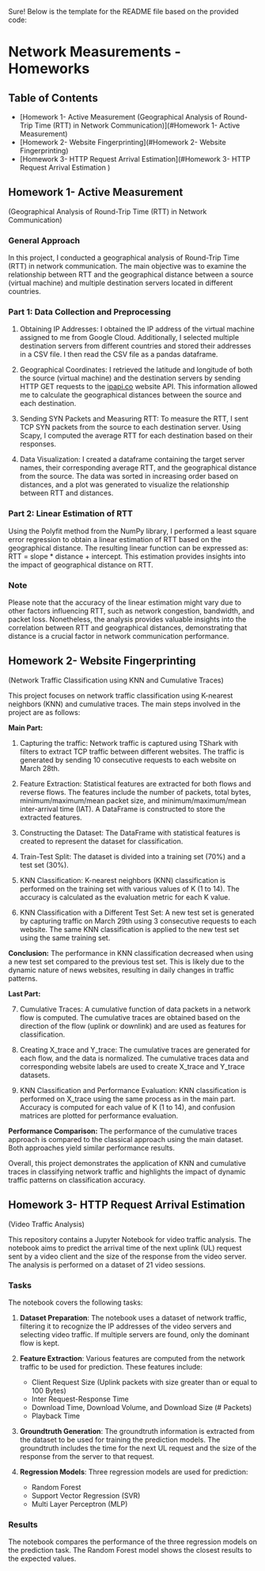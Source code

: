 Sure! Below is the template for the README file based on the provided code:

# Network Measurements - Homeworks

## Table of Contents

- [Homework 1- Active Measurement (Geographical Analysis of Round-Trip Time (RTT) in Network Communication)](#Homework 1- Active Measurement)
- [Homework 2- Website Fingerprinting](#Homework 2- Website Fingerprinting)
- [Homework 3- HTTP Request Arrival Estimation](#Homework 3- HTTP Request Arrival Estimation )


## Homework 1- Active Measurement
(Geographical Analysis of Round-Trip Time (RTT) in Network Communication)


### General Approach
In this project, I conducted a geographical analysis of Round-Trip Time (RTT) in network communication. The main objective was to examine the relationship between RTT and the geographical distance between a source (virtual machine) and multiple destination servers located in different countries.

### Part 1: Data Collection and Preprocessing
1. Obtaining IP Addresses: I obtained the IP address of the virtual machine assigned to me from Google Cloud. Additionally, I selected multiple destination servers from different countries and stored their addresses in a CSV file. I then read the CSV file as a pandas dataframe.

2. Geographical Coordinates: I retrieved the latitude and longitude of both the source (virtual machine) and the destination servers by sending HTTP GET requests to the [ipapi.co](https://ipapi.co/) website API. This information allowed me to calculate the geographical distances between the source and each destination.

3. Sending SYN Packets and Measuring RTT: To measure the RTT, I sent TCP SYN packets from the source to each destination server. Using Scapy, I computed the average RTT for each destination based on their responses.

4. Data Visualization: I created a dataframe containing the target server names, their corresponding average RTT, and the geographical distance from the source. The data was sorted in increasing order based on distances, and a plot was generated to visualize the relationship between RTT and distances.

### Part 2: Linear Estimation of RTT
Using the Polyfit method from the NumPy library, I performed a least square error regression to obtain a linear estimation of RTT based on the geographical distance. The resulting linear function can be expressed as: RTT = slope * distance + intercept. This estimation provides insights into the impact of geographical distance on RTT.

### Note
Please note that the accuracy of the linear estimation might vary due to other factors influencing RTT, such as network congestion, bandwidth, and packet loss. Nonetheless, the analysis provides valuable insights into the correlation between RTT and geographical distances, demonstrating that distance is a crucial factor in network communication performance.


## Homework 2- Website Fingerprinting 
(Network Traffic Classification using KNN and Cumulative Traces)

This project focuses on network traffic classification using K-nearest neighbors (KNN) and cumulative traces. The main steps involved in the project are as follows:

**Main Part:**

1. Capturing the traffic: Network traffic is captured using TShark with filters to extract TCP traffic between different websites. The traffic is generated by sending 10 consecutive requests to each website on March 28th.

2. Feature Extraction: Statistical features are extracted for both flows and reverse flows. The features include the number of packets, total bytes, minimum/maximum/mean packet size, and minimum/maximum/mean inter-arrival time (IAT). A DataFrame is constructed to store the extracted features.

3. Constructing the Dataset: The DataFrame with statistical features is created to represent the dataset for classification.

4. Train-Test Split: The dataset is divided into a training set (70%) and a test set (30%).

5. KNN Classification: K-nearest neighbors (KNN) classification is performed on the training set with various values of K (1 to 14). The accuracy is calculated as the evaluation metric for each K value.

6. KNN Classification with a Different Test Set: A new test set is generated by capturing traffic on March 29th using 3 consecutive requests to each website. The same KNN classification is applied to the new test set using the same training set.

**Conclusion:** The performance in KNN classification decreased when using a new test set compared to the previous test set. This is likely due to the dynamic nature of news websites, resulting in daily changes in traffic patterns.

**Last Part:**

7. Cumulative Traces: A cumulative function of data packets in a network flow is computed. The cumulative traces are obtained based on the direction of the flow (uplink or downlink) and are used as features for classification.

8. Creating X_trace and Y_trace: The cumulative traces are generated for each flow, and the data is normalized. The cumulative traces data and corresponding website labels are used to create X_trace and Y_trace datasets.

9. KNN Classification and Performance Evaluation: KNN classification is performed on X_trace using the same process as in the main part. Accuracy is computed for each value of K (1 to 14), and confusion matrices are plotted for performance evaluation.

**Performance Comparison:** The performance of the cumulative traces approach is compared to the classical approach using the main dataset. Both approaches yield similar performance results.

Overall, this project demonstrates the application of KNN and cumulative traces in classifying network traffic and highlights the impact of dynamic traffic patterns on classification accuracy.


## Homework 3- HTTP Request Arrival Estimation
(Video Traffic Analysis)

This repository contains a Jupyter Notebook for video traffic analysis. The notebook aims to predict the arrival time of the next uplink (UL) request sent by a video client and the size of the response from the video server. The analysis is performed on a dataset of 21 video sessions.

### Tasks
The notebook covers the following tasks:

1. **Dataset Preparation**: The notebook uses a dataset of network traffic, filtering it to recognize the IP addresses of the video servers and selecting video traffic. If multiple servers are found, only the dominant flow is kept.

2. **Feature Extraction**: Various features are computed from the network traffic to be used for prediction. These features include:
   - Client Request Size (Uplink packets with size greater than or equal to 100 Bytes)
   - Inter Request-Response Time
   - Download Time, Download Volume, and Download Size (# Packets)
   - Playback Time

3. **Groundtruth Generation**: The groundtruth information is extracted from the dataset to be used for training the prediction models. The groundtruth includes the time for the next UL request and the size of the response from the server to that request.

4. **Regression Models**: Three regression models are used for prediction:
   - Random Forest
   - Support Vector Regression (SVR)
   - Multi Layer Perceptron (MLP)

### Results
The notebook compares the performance of the three regression models on the prediction task. The Random Forest model shows the closest results to the expected values.
